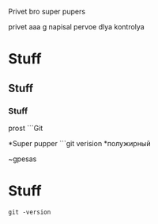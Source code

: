 Privet bro 
super pupers

privet 
aaa
g
napisal pervoe dlya kontrolya
# Stuff 
## Stuff 
### Stuff 
prost ```Git


*Super pupper  ```git verision 
*полужирный 


~gpesas

# Stuff
```git -version``` 